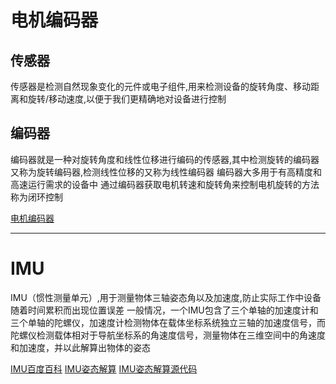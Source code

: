 # 电机编码器
## 传感器
传感器是检测自然现象变化的元件或电子组件,用来检测设备的旋转角度、移动距离和旋转/移动速度,以便于我们更精确地对设备进行控制

## 编码器
编码器就是一种对旋转角度和线性位移进行编码的传感器,其中检测旋转的编码器又称为旋转编码器,检测线性位移的又称为线性编码器
编码器大多用于有高精度和高速运行需求的设备中
通过编码器获取电机转速和旋转角来控制电机旋转的方法称为闭环控制

[电机编码器](https://www.eet-china.com/mp/a40490.html)

---

# IMU
IMU（惯性测量单元）,用于测量物体三轴姿态角以及加速度,防止实际工作中设备随着时间累积而出现位置误差
一般情况，一个IMU包含了三个单轴的加速度计和三个单轴的陀螺仪，加速度计检测物体在载体坐标系统独立三轴的加速度信号，而陀螺仪检测载体相对于导航坐标系的角速度信号，测量物体在三维空间中的角速度和加速度，并以此解算出物体的姿态

[IMU百度百科](https://baike.baidu.com/item/IMU/23629630)
[IMU姿态解算](https://blog.csdn.net/dieju8330/article/details/103103298)
[IMU姿态解算源代码](https://blog.csdn.net/wwws1994/article/details/108591750)

